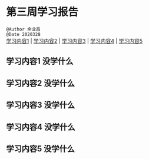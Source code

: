 # 第三周学习报告  
`@Author 余业昌`  
`@Date 2020328`  
[学习内容1](#1) | [学习内容2](#2) | [学习内容3](#3) | [学习内容4](#4) | [学习内容5](#5)


## <a id='1'>学习内容1</a> 没学什么


## <a id='2'>学习内容2</a> 没学什么


## <a id='3'>学习内容3</a> 没学什么

## <a id='4'>学习内容4</a> 没学什么

## <a id='5'>学习内容5</a> 没学什么
